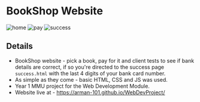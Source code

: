 # BookShop Website
![home](https://github.com/user-attachments/assets/fa3e4928-5ba0-4f71-aafe-5461b55e0e2f)
![pay](https://github.com/user-attachments/assets/687b5d98-2234-480f-b3b9-e731ead45d6c)
![success](https://github.com/user-attachments/assets/2d2ca811-7c8f-4cd6-ba60-9a003bd59019)

## Details
- BookShop website - pick a book, pay for it and client tests to see if bank details are correct, if so you're directed to the success page `success.html` with the last 4 digits of your bank card number.
- As simple as they come - basic HTML, CSS and JS was used.
- Year 1 MMU project for the Web Development Module.
- Website live at - https://arman-101.github.io/WebDevProject/

